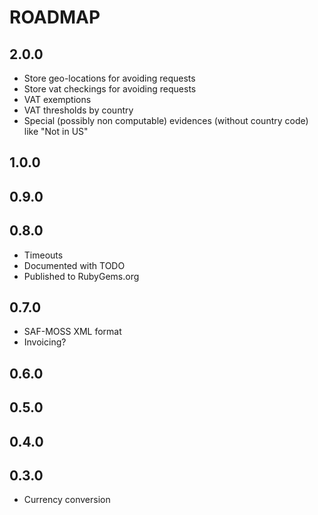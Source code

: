 # ROADMAP

## 2.0.0

 * Store geo-locations for avoiding requests
 * Store vat checkings for avoiding requests
 * VAT exemptions
 * VAT thresholds by country
 * Special (possibly non computable) evidences (without country code) like "Not in US"

## 1.0.0

## 0.9.0

## 0.8.0

  * Timeouts
  * Documented with TODO
  * Published to RubyGems.org

## 0.7.0

 * SAF-MOSS XML format
 * Invoicing?

## 0.6.0

## 0.5.0

## 0.4.0

## 0.3.0

  * Currency conversion
